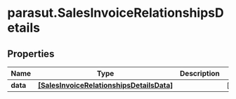 # parasut.SalesInvoiceRelationshipsDetails

## Properties
Name | Type | Description | Notes
------------ | ------------- | ------------- | -------------
**data** | [**[SalesInvoiceRelationshipsDetailsData]**](SalesInvoiceRelationshipsDetailsData.md) |  | [optional] 


